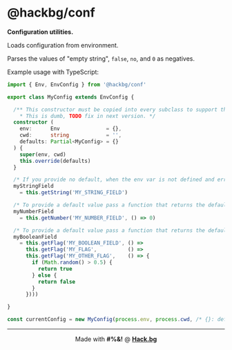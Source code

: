 # @hackbg/conf

**Configuration utilities.**

Loads configuration from environment.

Parses the values of "empty string", `false`, `no`, and `0` as negatives.

Example usage with TypeScript:

```typescript
import { Env, EnvConfig } from '@hackbg/conf'

export class MyConfig extends EnvConfig {

  /** This constructor must be copied into every subclass to support the passing of defaults.
    * This is dumb, TODO fix in next version. */
  constructor (
    env:      Env               = {},
    cwd:      string            = '',
    defaults: Partial<MyConfig> = {}
  ) {
    super(env, cwd)
    this.override(defaults)
  }

  /* If you provide no default, when the env var is not defined and error will be thrown */
  myStringField
    = this.getString('MY_STRING_FIELD')

  /* To provide a default value pass a function that returns the default */
  myNumberField
    = this.getNumber('MY_NUMBER_FIELD', () => 0)

  /* To provide a default value pass a function that returns the default */
  myBooleanField
    = this.getFlag('MY_BOOLEAN_FIELD', () =>
      this.getFlag('MY_FLAG',          () =>
      this.getFlag('MY_OTHER_FLAG',    () => {
        if (Math.random() > 0.5) {
          return true
        } else {
          return false
        }
      })))

}

const currentConfig = new MyConfig(process.env, process.cwd, /* {}: defaults */)
```

<div align="center">

---

Made with **#%&!** @ [**Hack.bg**](https://foss.hack.bg)

</div>
